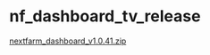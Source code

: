 # nf_dashboard_tv_release



[nextfarm_dashboard_v1.0.41.zip](https://github.com/user-attachments/files/16783785/nextfarm_dashboard_v1.0.41.zip)
